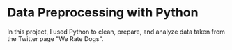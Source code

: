 # Data Preprocessing with Python

In this project, I used Python to clean, prepare, and analyze data taken from the Twitter page "We Rate Dogs". 
